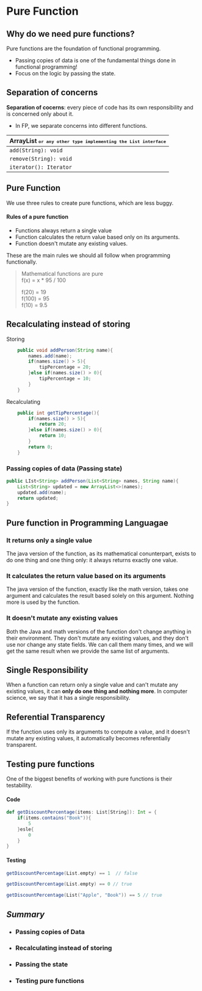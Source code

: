 # Pure Function

## Why do we need pure functions?

Pure functions are the foundation of functional programming.

- Passing copies of data is one of the fundamental things done in functional programming!
- Focus on the logic by passing the state.

## Separation of concerns

**Separation of cocerns**: every piece of code has its own responsibility and is concerned only about it.

- In FP, we separate concerns into different functions.

|     ArrayList <small>`or any other type implementing the List interface`</small>      |
|-----------|
| `add(String): void` |
| `remove(String): void` |
| `iterator(): Iterator` |


## Pure Function

We use three rules to create pure functions, which are less buggy.

#### Rules of a pure function 

- Functions always return a single value
- Function calculates the return value based only on its arguments.
- Function doesn't mutate any existing values.

These are the main rules we should all follow when programming functionally.

> Mathematical functions are pure   
> f(x) = x * 95 / 100
>
> f(20) = 19   
> f(100) = 95   
> f(10) = 9.5

## Recalculating instead of storing

Storing
```java 
    public void addPerson(String name){
        names.add(name);
        if(names.size() > 5){
            tipPercentage = 20;
        }else if(names.size() > 0){
            tipPercentage = 10;
        }
    }
```

Recalculating
```java
    public int getTipPercentage(){
        if(names.size() > 5){
            return 20;
        }else if(names.size() > 0){
            return 10;
        }
        return 0;
    }
```

### Passing copies of data (Passing state)

```java
public LIst<String> addPerson(List<String> names, String name){
    List<String> updated = new ArrayList<>(names);
    updated.add(name);
    return updated;
}
```

## Pure function in Programming Languagae

### It returns only a single value

The java version of the function, as its mathematical conunterpart, exists to do one thing and one thing only: it always returns exactly one value.

### It calculates the return value based on its arguments

The java version of the function, exactly like the math version, takes one argument and calculates the result based solely on this argument. Nothing more is used by the function.

### It doesn't mutate any existing values

Both the Java and math versions of the function don't change anything in their environment. They don't mutate any existing values, and they don't use nor change any state fields. We can call them many times, and we will get the same result when we provide the same list of arguments.

## Single Responsibility

When a function can return only a single value and can't mutate any existing values, it can **only do one thing and nothing more**. In computer science, we say that it has a single responsibility.

## Referential Transparency

If the function uses only its arguments to compute a value, and it doesn't mutate any existing values, it automatically becomes referentially transparent.

## Testing pure functions

One of the biggest benefits of working with pure functions is their testability.

#### Code
```scala
def getDiscountPercentage(items: List[String]): Int = {
    if(items.contains("Book")){
        5
    }esle{
        0
    }
}
```

#### Testing
```scala
getDiscountPercentage(List.empty) == 1  // false

getDiscountPercentage(List.empty) == 0 // true

getDiscountPercentage(List("Apple", "Book")) == 5 // true
```

## __*Summary*__
- ### Passing copies of Data
- ### Recalculating instead of storing
- ### Passing the state
- ### Testing pure functions